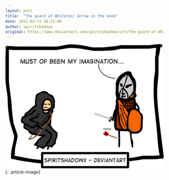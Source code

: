 ```yaml
---
layout: post
title:  "The guard of Whiterun: Arrow in the knee"
date: 2012-02-11 18:13:00
author: spiritshadowx
original: https://www.deviantart.com/spiritshadowx/art/The-guard-of-Whiterun-Arrow-in-the-knee-284473020
---
```


![](/assets/img/2012-02-11-2.webp)
{: .article-image}
